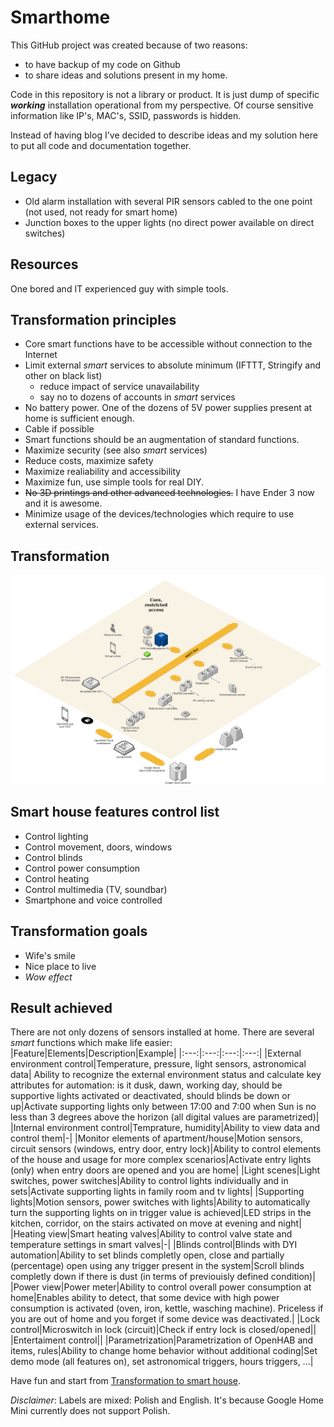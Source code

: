 # Smarthome

This GitHub project was created because of two reasons:

- to have backup of my code on Github
- to share ideas and solutions present in my home.

Code in this repository is not a library or product. It is just dump of specific **_working_** installation
operational from my perspective. Of course sensitive information like IP's, MAC's, SSID, passwords is hidden.

Instead of having blog I've decided to describe ideas and my solution here to put all code and documentation together.

## Legacy

- Old alarm installation with several PIR sensors cabled to the one point (not used, not ready for smart home)
- Junction boxes to the upper lights (no direct power available on direct switches)

## Resources

One bored and IT experienced guy with simple tools.

## Transformation principles

- Core smart functions have to be accessible without connection to the Internet
- Limit external _smart_ services to absolute minimum (IFTTT, Stringify and other on black list)
  - reduce impact of service unavailability
  - say no to dozens of accounts in _smart_ services
- No battery power. One of the dozens of 5V power supplies present at home is sufficient enough.
- Cable if possible
- Smart functions should be an augmentation of standard functions.
- Maximize security (see also _smart_ services)
- Reduce costs, maximize safety
- Maximize realiability and accessibility
- Maximize fun, use simple tools for real DIY.
- ~~No 3D printings and other advanced technologies.~~ I have Ender 3 now and it is awesome.
- Minimize usage of the devices/technologies which require to use external services.

## Transformation

![Architecture](/docs/images/arch-diagram.png)

## Smart house features control list

- Control lighting
- Control movement, doors, windows
- Control blinds
- Control power consumption
- Control heating
- Control multimedia (TV, soundbar)
- Smartphone and voice controlled

## Transformation goals

- Wife's smile
- Nice place to live
- _Wow effect_

## Result achieved

There are not only dozens of sensors installed at home. There are several _smart_ functions which make life easier:
|Feature|Elements|Description|Example|
|:---:|:---:|:---:|:---:|
|External environment control|Temperature, pressure, light sensors, astronomical data| Ability to recognize the external environment status and calculate key attributes for automation: is it dusk, dawn, working day, should be supportive lights activated or deactivated, should blinds be down or up|Activate supporting lights only between 17:00 and 7:00 when Sun is no less than 3 degrees above the horizon (all digital values are parametrized)|
|Internal environment control|Temprature, humidity|Ability to view data and control them|-|
|Monitor elements of apartment/house|Motion sensors, circuit sensors (windows, entry door, entry lock)|Ability to control elements of the house and usage for more complex scenarios|Activate entry lights (only) when entry doors are opened and you are home|
|Light scenes|Light switches, power switches|Ability to control lights individually and in sets|Activate supporting lights in family room and tv lights|
|Supporting lights|Motion sensors, power switches with lights|Ability to automatically turn the supporting lights on in trigger value is achieved|LED strips in the kitchen, corridor, on the stairs activated on move at evening and night|
|Heating view|Smart heating valves|Ability to control valve state and temperature settings in smart valves|-|
|Blinds control|Blinds with DYI automation|Ability to set blinds completly open, close and partially (percentage) open using any trigger present in the system|Scroll blinds completly down if there is dust (in terms of previouisly defined condition)|
|Power view|Power meter|Ability to control overall power consumption at home|Enables ability to detect, that some device with high power consumption is activated (oven, iron, kettle, wasching machine). Priceless if you are out of home and you forget if some device was deactivated.|
|Lock control|Microswitch in lock (circuit)|Check if entry lock is closed/opened||
|Entertaiment control||
|Parametrization|Parametrization of OpenHAB and items, rules|Ability to change home behavior without additional coding|Set demo mode (all features on), set astronomical triggers, hours triggers, ...|

Have fun and start from [Transformation to smart house](/docs/README.md).

_Disclaimer_: Labels are mixed: Polish and English. It's because Google Home Mini currently does not support Polish.
